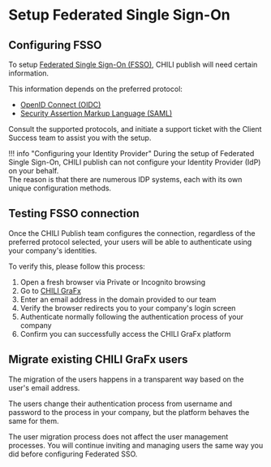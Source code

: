 # Setup Federated Single Sign-On

## Configuring FSSO

To setup [Federated Single Sign-On (FSSO)](/CHILI-GraFx/concepts/federated-single-sign-on/), CHILI publish will need certain information.

This information depends on the preferred protocol:

- [OpenID Connect (OIDC)](/CHILI-GraFx/guides/setup-fsso/oidc)
- [Security Assertion Markup Language (SAML)](/CHILI-GraFx/guides/setup-fsso/saml)

Consult the supported protocols, and initiate a support ticket with the Client Success team to assist you with the setup.

!!! info "Configuring your Identity Provider"
	During the setup of Federated Single Sign-On, CHILI publish can not configure your Identity Provider (IdP) on your behalf.  
    The reason is that there are numerous IDP systems, each with its own unique configuration methods.

## Testing FSSO connection

Once the CHILI Publish team configures the connection, regardless of the preferred protocol selected, your users will be able to authenticate using your company's identities.

To verify this, please follow this process:

1. Open a fresh browser via Private or Incognito browsing
2. Go to [CHILI GraFx](https://chiligrafx.com)
3. Enter an email address in the domain provided to our team
4. Verify the browser redirects you to your company's login screen
5. Authenticate normally following the authentication process of your company
6. Confirm you can successfully access the CHILI GraFx platform

## Migrate existing CHILI GraFx users

The migration of the users happens in a transparent way based on the user's email address.

The users change their authentication process from username and password to the process in your company, but the platform behaves the same for them.

The user migration process does not affect the user management processes. You will continue inviting and managing users the same way you did before configuring Federated SSO.